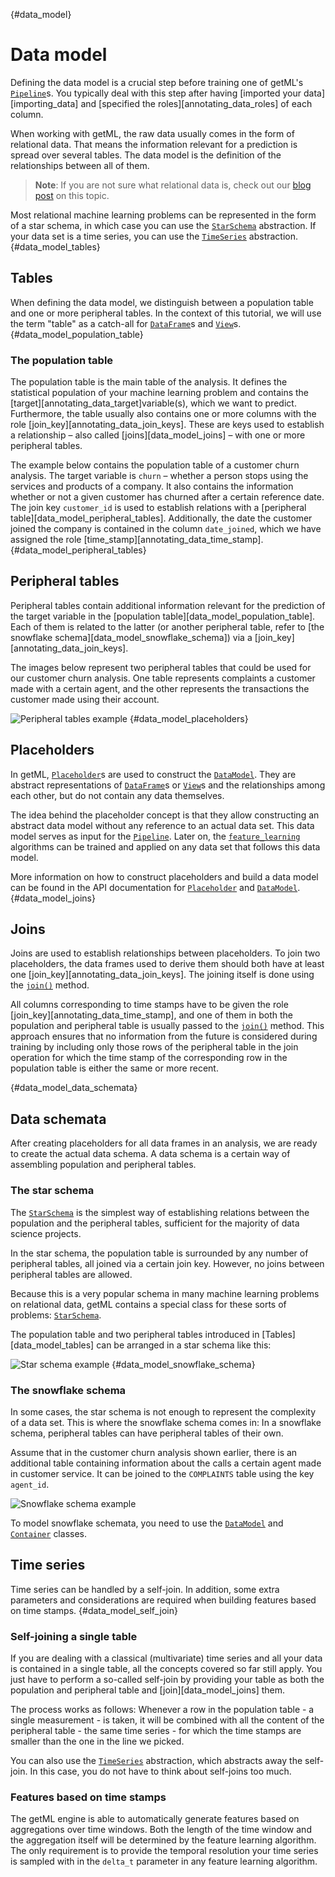 [](){#data_model}
# Data model

Defining the data model is a crucial step before training one of getML's [`Pipeline`](getml/data/Pipeline)s. You typically deal with this step after having [imported your data][importing_data] and [specified the roles][annotating_data_roles] of each column.

When working with getML, the raw data usually comes in the form of relational data. That means the information relevant for a prediction is spread over several tables. The data model is the definition of the relationships between all of them.

> __Note__: If you are not sure what relational data is, check out our [blog post](https://go.getml.com/resources/relational-data-for-dummies) on this topic.

Most relational machine learning problems can be represented in the form of a star schema, in which case you can use the [`StarSchema`](getml/data/StarSchema) abstraction. If your data set is a time series, you can use the [`TimeSeries`](getml/data/TimeSeries) abstraction.
[](){#data_model_tables}
## Tables

When defining the data model, we distinguish between a population table and one or more peripheral tables. In the context of this tutorial, we will use the term "table" as a catch-all for [`DataFrame`](getml/data/DataFrame)s and [`View`](getml/data/View)s.
[](){#data_model_population_table}
### The population table

The population table is the main table of the analysis. It defines the statistical population of your machine learning problem and contains the [target][annotating_data_target]variable(s), which we want to predict. Furthermore, the table usually also contains one or more columns with the role [join_key][annotating_data_join_keys]. These are keys used to establish a relationship – also called [joins][data_model_joins] – with one or more peripheral tables.

The example below contains the population table of a customer churn analysis. The target variable is `churn` – whether a person stops using the services and products of a company. It also contains the information whether or not a given customer has churned after a certain reference date. The join key `customer_id` is used to establish relations with a [peripheral table][data_model_peripheral_tables]. Additionally, the date the customer joined the company is contained in the column `date_joined`, which we have assigned the role [time_stamp][annotating_data_time_stamp].
[](){#data_model_peripheral_tables}
## Peripheral tables

Peripheral tables contain additional information relevant for the prediction of the target variable in the [population table][data_model_population_table]. Each of them is related to the latter (or another peripheral table, refer to [the snowflake schema][data_model_snowflake_schema]) via a [join_key][annotating_data_join_keys].

The images below represent two peripheral tables that could be used for our customer churn analysis. One table represents complaints a customer made with a certain agent, and the other represents the transactions the customer made using their account.

![Peripheral tables example](/res/peripheral_tables.png)
[](){#data_model_placeholders}
## Placeholders

In getML, [`Placeholder`](getml/data/Placeholder)s are used to construct the [`DataModel`](getml/data/DataModel). They are abstract representations of [`DataFrame`](getml/data/DataFrame)s or [`View`](getml/data/View)s and the relationships among each other, but do not contain any data themselves.

The idea behind the placeholder concept is that they allow constructing an abstract data model without any reference to an actual data set. This data model serves as input for the [`Pipeline`](getml/data/Pipeline). Later on, the [`feature_learning`](getml/feature_learning) algorithms can be trained and applied on any data set that follows this data model.

More information on how to construct placeholders and build a data model can be found in the API documentation for [`Placeholder`](getml/data/Placeholder) and [`DataModel`](getml/data/DataModel).
[](){#data_model_joins}
## Joins

Joins are used to establish relationships between placeholders. To join two placeholders, the data frames used to derive them should both have at least one [join_key][annotating_data_join_keys]. The joining itself is done using the [`join()`](getml/data/Placeholder/join) method.

All columns corresponding to time stamps have to be given the role [join_key][annotating_data_time_stamp], and one of them in both the population and peripheral table is usually passed to the [`join()`](getml/data/Placeholder/join) method. This approach ensures that no information from the future is considered during training by including only those rows of the peripheral table in the join operation for which the time stamp of the corresponding row in the population table is either the same or more recent.


[](){#data_model_data_schemata}
## Data schemata

After creating placeholders for all data frames in an analysis, we are ready to create the actual data schema. A data schema is a certain way of assembling population and peripheral tables.

### The star schema

The [`StarSchema`](getml/data/StarSchema) is the simplest way of establishing relations between the population and the peripheral tables, sufficient for the majority of data science projects.

In the star schema, the population table is surrounded by any number of peripheral tables, all joined via a certain join key. However, no joins between peripheral tables are allowed.

Because this is a very popular schema in many machine learning problems on relational data, getML contains a special class for these sorts of problems: [`StarSchema`](getml/data/StarSchema).

The population table and two peripheral tables introduced in [Tables][data_model_tables] can be arranged in a star schema like this:

![Star schema example](/res/star_scheme.png)
[](){#data_model_snowflake_schema}
### The snowflake schema

In some cases, the star schema is not enough to represent the complexity of a data set. This is where the snowflake schema comes in: In a snowflake schema, peripheral tables can have peripheral tables of their own.

Assume that in the customer churn analysis shown earlier, there is an additional table containing information about the calls a certain agent made in customer service. It can be joined to the `COMPLAINTS` table using the key `agent_id`.

![Snowflake schema example](/res/snowflake_schema.png)

To model snowflake schemata, you need to use the [`DataModel`](getml/data/DataModel) and [`Container`](getml/data/Container) classes.

## Time series

Time series can be handled by a self-join. In addition, some extra parameters and considerations are required when building features based on time stamps.
[](){#data_model_self_join}
### Self-joining a single table

If you are dealing with a classical (multivariate) time series and all your data is contained in a single table, all the concepts covered so far still apply. You just have to perform a so-called self-join by providing your table as both the population and peripheral table and [join][data_model_joins] them.

The process works as follows: Whenever a row in the population table - a single measurement - is taken, it will be combined with all the content of the peripheral table - the same time series - for which the time stamps are smaller than the one in the line we picked.

You can also use the [`TimeSeries`](getml/data/TimeSeries) abstraction, which abstracts away the self-join. In this case, you do not have to think about self-joins too much.

### Features based on time stamps

The getML engine is able to automatically generate features based on aggregations over time windows. Both the length of the time window and the aggregation itself will be determined by the feature learning algorithm. The only requirement is to provide the temporal resolution your time series is sampled with in the `delta_t` parameter in any feature learning algorithm.





